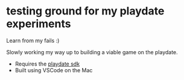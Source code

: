 # testing ground for my playdate experiments

Learn from my fails :) 

Slowly working my way up to building a viable game on the playdate.

* Requires the [playdate sdk](https://play.date/dev/)
* Built using VSCode on the Mac
